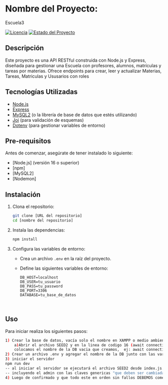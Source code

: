 # Nombre del Proyecto:
Escuela3

[![Licencia](https://img.shields.io/badge/License-MIT-yellow.svg)](https://opensource.org/licenses/MIT)
[![Estado del Proyecto](https://img.shields.io/badge/Status-En%20Desarrollo-orange)](https://shields.io/)

## Descripción
Este proyecto es una API RESTful construida con Node.js y Express, diseñada para gestionar una Escuela con profesores, alumnos, matrículas y tareas por materias. Ofrece endpoints para crear, leer y actualizar Materias, Tareas, Matriculas y Ususarios con roles

## Tecnologías Utilizadas

*   [Node.js](https://nodejs.org/)
*   [Express](https://expressjs.com/)
*   [MySQL2](https://github.com/sidorares/node-mysql2) (o la librería de base de datos que estés utilizando)
*   [Joi](https://joi.dev/) (para validación de esquemas)
*   [Dotenv](https://www.npmjs.com/package/dotenv) (para gestionar variables de entorno)

## Pre-requisitos

Antes de comenzar, asegúrate de tener instalado lo siguiente:

*   [Node.js] (versión 16 o superior)
*   [npm]
*   [MySQL2]
*   [Nodemon]


## Instalación

1.  Clona el repositorio:

    ```bash
    git clone [URL del repositorio]
    cd [nombre del repositorio]
    ```

2.  Instala las dependencias:

    ```bash
    npm install
    ```

3.  Configura las variables de entorno:

    *   Crea un archivo `.env` en la raíz del proyecto.
    *   Define las siguientes variables de entorno:

        ```
        DB_HOST=localhost
        DB_USER=tu_usuario
        DB_PASS=tu_password
        DB_PORT=3306
        DATABASE=tu_base_de_datos
        


## Uso

Para iniciar realiza los siguientes pasos:

```bash
1) Crear la base de datos, vacía solo el nombre en XAMPP o medio ambiente elegido.
    a)Abrir el archivo SEED2 y en la linea de codigo 16 (await connection.query('USE nombre base de datos creada ;');)
    colocamos el nombre de la DB vacia que creamos,  ej: await connection.query('USE escuela ;');
2) Crear un archivo .env y agregar el nombre de la DB junto con las variables de entorno.
3) iniciar el servidor 
npm run dev
-- al iniciar el servidor se ejecutará el archivo SEED2 desde index.js. Este SEED genera el contenido de la DB completa
-- incluyendo el admin con las claves genericas "que deben ser cambiadas al ingresar".
4) Luego de confirmado y que todo este en orden sin fallos DEBEMOS comentar la ejecución del SEED2 en el archivo index linea de codigo 13. De esta manera evitaremos que los datos de la base de datos se sobre escriban al iniciar el servidor cada vez ya que el SEED2 contiene unos comandos que drenan cuanquier dato de la db antes de inyectar los que tiene programado, evitando conflictos.
